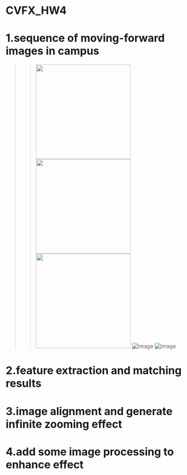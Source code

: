 # CVFX_HW4
  # 1.sequence of moving-forward images in campus
  >><img width="250" height="250" src="test1.jpg"/> <img width="250" height="250" src="test2.jpg"/> <img width="250" height="250" src="test3.jpg"/>
  >>![image](https://github.com/CharlieYao1996/CVFX_HW4/blob/master/test4.jpg?raw=true)
  >>![image](https://github.com/CharlieYao1996/CVFX_HW4/blob/master/test5.jpg?raw=true)

  # 2.feature extraction and matching results
  # 3.image alignment and generate infinite zooming effect
  # 4.add some image processing to enhance effect
